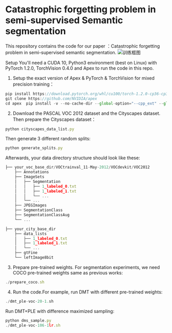 

# Catastrophic forgetting problem in semi-supervised Semantic segmentation
This repository contains the code for our paper ：Catastrophic forgetting problem in semi-supervised semantic segmentation.
![训练框图](https://user-images.githubusercontent.com/68488554/162558679-0eec28c0-5a28-4f1b-989e-1982f2388c9c.jpg)

Setup
You'll need a CUDA 10, Python3 environment (best on Linux) with PyTorch 1.2.0, TorchVision 0.4.0 and Apex to run the code in this repo.

1. Setup the exact version of Apex & PyTorch & TorchVision for mixed precision training：

```js
pip install https://download.pytorch.org/whl/cu100/torch-1.2.0-cp36-cp36m-manylinux1_x86_64.whl && pip install https://download.pytorch.org/whl/cu100/torchvision-0.4.0-cp36-cp36m-manylinux1_x86_64.whl  
git clone https://github.com/NVIDIA/apex
cd apex  pip install -v --no-cache-dir --global-option="--cpp_ext" --global-option="--cuda_ext" ./
```

2.  Download the PASCAL VOC 2012 dataset and the Cityscapes dataset. Then prepare the Cityscapes dataset：
```js
python cityscapes_data_list.py
```
Then generate 3 different random splits:

```js
python generate_splits.py
```
Afterwards, your data directory structure should look like these:

```js
├── your_voc_base_dir/VOCtrainval_11-May-2012/VOCdevkit/VOC2012                    
    ├── Annotations 
    ├── ImageSets
    │   ├── Segmentation
    │   │   ├── 1_labeled_0.txt
    │   │   ├── 1_labeled_1.txt
    │   │   └── ... 
    │   └── ... 
    ├── JPEGImages
    ├── SegmentationClass
    ├── SegmentationClassAug
    └── ...

├── your_city_base_dir                     
    ├── data_lists
    │   ├── 1_labeled_0.txt
    │   ├── 1_labeled_1.txt
    │   └── ...  
    ├── gtFine
    └── leftImage8bit
```
3. Prepare pre-trained weights. For segmentation experiments, we need COCO pre-trained weights same as previous works:

```js
./prepare_coco.sh
```
4. Run the code.For example, run DMT with different pre-trained weights:
```js
./dmt_ple-voc-20-1.sh
```
Run DMT+PLE with difference maximized sampling:

```js
python dms_sample.py
./dmt_ple-voc-106-1lr.sh
```

